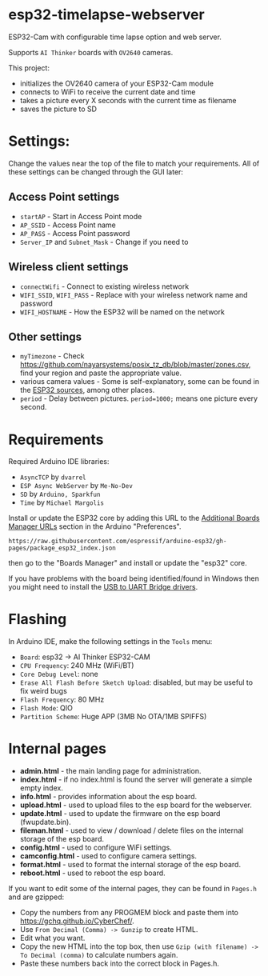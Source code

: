 # esp32-timelapse-webserver
ESP32-Cam with configurable time lapse option and web server.

Supports `AI Thinker` boards with `OV2640` cameras.

This project:
- initializes the OV2640 camera of your ESP32-Cam module
- connects to WiFi to receive the current date and time
- takes a picture every X seconds with the current time as filename
- saves the picture to SD

# Settings:
Change the values near the top of the file to match your requirements. All of these settings can be changed through the GUI later:

## Access Point settings
- `startAP` - Start in Access Point mode
- `AP_SSID` - Access Point name
- `AP_PASS` - Access Point password
- `Server_IP` and `Subnet_Mask` - Change if you need to

## Wireless client settings
- `connectWifi` - Connect to existing wireless network
-  `WIFI_SSID`, `WIFI_PASS` - Replace with your wireless network name and password
-  `WIFI_HOSTNAME` - How the ESP32 will be named on the network

## Other settings 
- `myTimezone` - Check https://github.com/nayarsystems/posix_tz_db/blob/master/zones.csv, find your region and paste the appropriate value.
- various camera values - Some is self-explanatory, some can be found in the 
[ESP32 sources](https://github.com/espressif/esp32-camera/blob/master/driver/esp_camera.c), among other places.
- `period` - Delay between pictures. `period=1000;` means one picture every second.

# Requirements
Required Arduino IDE libraries:
- `AsyncTCP` by `dvarrel`
- `ESP Async WebServer` by `Me-No-Dev`
- `SD` by `Arduino, Sparkfun`
- `Time` by `Michael Margolis`

Install or update the ESP32 core by adding this URL to the [Additional Boards Manager URLs](https://docs.arduino.cc/learn/starting-guide/cores) section in the Arduino "Preferences".

`https://raw.githubusercontent.com/espressif/arduino-esp32/gh-pages/package_esp32_index.json`

then go to the "Boards Manager" and install or update the "esp32" core.


If you have problems with the board being identified/found in Windows then you might need to install the [USB to UART Bridge drivers](https://www.silabs.com/developers/usb-to-uart-bridge-vcp-drivers).

# Flashing
In Arduino IDE, make the following settings in the `Tools` menu:
- `Board`: esp32 -> AI Thinker ESP32-CAM
- `CPU Frequency`: 240 MHz (WiFi/BT)
- `Core Debug Level`: none
- `Erase All Flash Before Sketch Upload`: disabled, but may be useful to fix weird bugs
- `Flash Frequency`: 80 MHz
- `Flash Mode`: QIO
- `Partition Scheme`: Huge APP (3MB No OTA/1MB SPIFFS)

# Internal pages
- **admin.html** - the main landing page for administration.
- **index.html** - if no index.html is found the server will generate a simple empty index.
- **info.html** - provides information about the esp board.
- **upload.html** - used to upload files to the esp board for the webserver.
- **update.html** - used to update the firmware on the esp board (fwupdate.bin).
- **fileman.html** - used to view / download / delete files on the internal storage of the esp board.
- **config.html** - used to configure WiFi settings.
- **camconfig.html** - used to configure camera settings.
- **format.html** - used to format the internal storage of the esp board.
- **reboot.html** - used to reboot the esp board.

If you want to edit some of the internal pages, they can be found in `Pages.h` and are gzipped:
- Copy the numbers from any PROGMEM block and paste them into  https://gchq.github.io/CyberChef/.
- Use `From Decimal (Comma) -> Gunzip` to create HTML.
- Edit what you want.
- Copy the new HTML into the top box, then use `Gzip (with filename) -> To Decimal (comma)` to calculate numbers again.
- Paste these numbers back into the correct block in Pages.h.
